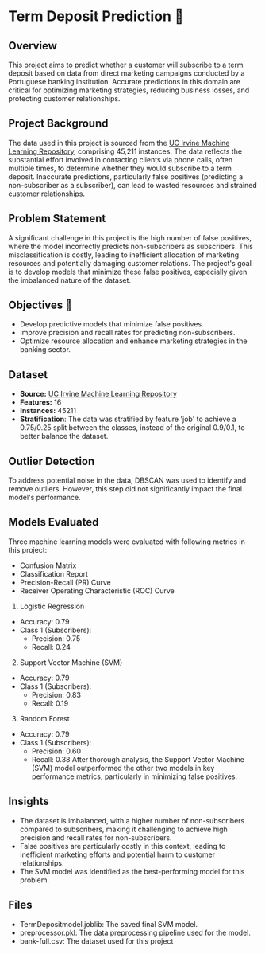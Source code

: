 # Term Deposit Prediction :bank:

## Overview 
This project aims to predict whether a customer will subscribe to a term deposit based on data from direct marketing campaigns conducted by a Portuguese banking institution. Accurate predictions in this domain are critical for optimizing marketing strategies, reducing business losses, and protecting customer relationships.

## Project Background
The data used in this project is sourced from the [UC Irvine Machine Learning Repository](https://archive.ics.uci.edu/dataset/222/bank+marketing), comprising 45,211 instances. The data reflects the substantial effort involved in contacting clients via phone calls, often multiple times, to determine whether they would subscribe to a term deposit. Inaccurate predictions, particularly false positives (predicting a non-subscriber as a subscriber), can lead to wasted resources and strained customer relationships.

## Problem Statement
A significant challenge in this project is the high number of false positives, where the model incorrectly predicts non-subscribers as subscribers. This misclassification is costly, leading to inefficient allocation of marketing resources and potentially damaging customer relations. The project's goal is to develop models that minimize these false positives, especially given the imbalanced nature of the dataset.

## Objectives :dart:
- Develop predictive models that minimize false positives.
- Improve precision and recall rates for predicting non-subscribers.
- Optimize resource allocation and enhance marketing strategies in the banking sector.

## Dataset
- **Source:** [UC Irvine Machine Learning Repository](https://archive.ics.uci.edu/dataset/222/bank+marketing)
- **Features:** 16
- **Instances:** 45211
- **Stratification**: The data was stratified by feature 'job' to achieve a 0.75/0.25 split between the classes, instead of the original 0.9/0.1, to better balance the dataset.

## Outlier Detection
To address potential noise in the data, DBSCAN was used to identify and remove outliers. However, this step did not significantly impact the final model's performance.

## Models Evaluated 
Three machine learning models were evaluated with following metrics in this project:
- Confusion Matrix
- Classification Report
- Precision-Recall (PR) Curve
- Receiver Operating Characteristic (ROC) Curve

1. Logistic Regression
- Accuracy: 0.79
- Class 1 (Subscribers):
  - Precision: 0.75
  - Recall: 0.24
2. Support Vector Machine (SVM)
- Accuracy: 0.79
- Class 1 (Subscribers):
  - Precision: 0.83
  - Recall: 0.19
3. Random Forest
- Accuracy: 0.79
- Class 1 (Subscribers):
  - Precision: 0.60
  - Recall: 0.38
After thorough analysis, the Support Vector Machine (SVM) model outperformed the other two models in key performance metrics, particularly in minimizing false positives.

## Insights
- The dataset is imbalanced, with a higher number of non-subscribers compared to subscribers, making it challenging to achieve high precision and recall rates for non-subscribers.
- False positives are particularly costly in this context, leading to inefficient marketing efforts and potential harm to customer relationships.
- The SVM model was identified as the best-performing model for this problem.

## Files
- TermDepositmodel.joblib: The saved final SVM model.
- preprocessor.pkl: The data preprocessing pipeline used for the model.
- bank-full.csv: The dataset used for this project
